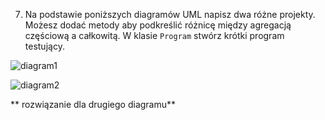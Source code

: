 7. Na podstawie poniższych diagramów UML napisz dwa różne projekty. Możesz dodać metody aby podkreślić różnicę między agregacją częściową a całkowitą. W klasie `Program` stwórz krótki program testujący.
 
 ![diagram1](https://i.imgur.com/UnBN0qq.png)
 
 ![diagram2](https://i.imgur.com/Y9iqZ1Q.png)
 
 ** rozwiązanie dla drugiego diagramu**
